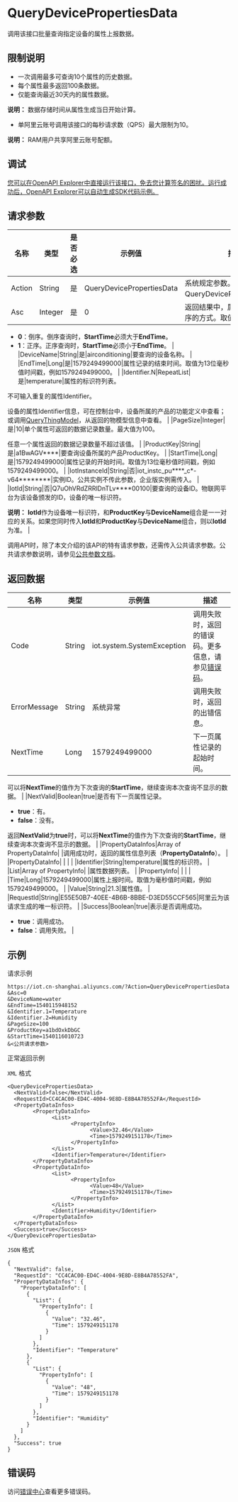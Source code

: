 # QueryDevicePropertiesData

调用该接口批量查询指定设备的属性上报数据。

## 限制说明

-   一次调用最多可查询10个属性的历史数据。
-   每个属性最多返回100条数据。
-   仅能查询最近30天内的属性数据。

**说明：** 数据存储时间从属性生成当日开始计算。

-   单阿里云账号调用该接口的每秒请求数（QPS）最大限制为10。

**说明：** RAM用户共享阿里云账号配额。


## 调试

[您可以在OpenAPI Explorer中直接运行该接口，免去您计算签名的困扰。运行成功后，OpenAPI Explorer可以自动生成SDK代码示例。](https://api.aliyun.com/#product=Iot&api=QueryDevicePropertiesData&type=RPC&version=2018-01-20)

## 请求参数

|名称|类型|是否必选|示例值|描述|
|--|--|----|---|--|
|Action|String|是|QueryDevicePropertiesData|系统规定参数。取值：QueryDevicePropertiesData。 |
|Asc|Integer|是|0|返回结果中，属性记录按时间排序的方式。取值：

 -   **0**：倒序。倒序查询时，**StartTime**必须大于**EndTime**。
-   **1**：正序。正序查询时，**StartTime**必须小于**EndTime**。 |
|DeviceName|String|是|airconditioning|要查询的设备名称。 |
|EndTime|Long|是|1579249499000|属性记录的结束时间。取值为13位毫秒值时间戳，例如1579249499000。 |
|Identifier.N|RepeatList|是|temperature|属性的标识符列表。

 不可输入重复的属性Identifier。

 设备的属性Identifier信息，可在控制台中，设备所属的产品的功能定义中查看；或调用[QueryThingModel](~~150321~~)，从返回的物模型信息中查看。 |
|PageSize|Integer|是|10|单个属性可返回的数据记录数量。最大值为100。

 任意一个属性返回的数据记录数量不超过该值。 |
|ProductKey|String|是|a1BwAGV\*\*\*\*|要查询设备所属的产品ProductKey。 |
|StartTime|Long|是|1579249499000|属性记录的开始时间。取值为13位毫秒值时间戳，例如1579249499000。 |
|IotInstanceId|String|否|iot\_instc\_pu\*\*\*\*\_c\*-v64\*\*\*\*\*\*\*\*|实例ID。公共实例不传此参数，企业版实例需传入。 |
|IotId|String|否|Q7uOhVRdZRRlDnTLv\*\*\*\*00100|要查询的设备ID。物联网平台为该设备颁发的ID，设备的唯一标识符。

 **说明：** **IotId**作为设备唯一标识符，和**ProductKey**与**DeviceName**组合是一一对应的关系。如果您同时传入**IotId**和**ProductKey**与**DeviceName**组合，则以**IotId**为准。 |

调用API时，除了本文介绍的该API的特有请求参数，还需传入公共请求参数。公共请求参数说明，请参见[公共参数文档](~~30561~~)。

## 返回数据

|名称|类型|示例值|描述|
|--|--|---|--|
|Code|String|iot.system.SystemException|调用失败时，返回的错误码。更多信息，请参见[错误码](~~87387~~)。 |
|ErrorMessage|String|系统异常|调用失败时，返回的出错信息。 |
|NextTime|Long|1579249499000|下一页属性记录的起始时间。

 可以将**NextTime**的值作为下次查询的**StartTime**，继续查询本次查询不显示的数据。 |
|NextValid|Boolean|true|是否有下一页属性记录。

 -   **true**：有。
-   **false**：没有。

 返回**NextValid**为**true**时，可以将**NextTime**的值作为下次查询的**StartTime**，继续查询本次查询不显示的数据。 |
|PropertyDataInfos|Array of PropertyDataInfo| |调用成功时，返回的属性信息列表（**PropertyDataInfo**）。 |
|PropertyDataInfo| | | |
|Identifier|String|temperature|属性的标识符。 |
|List|Array of PropertyInfo| |属性数据列表。 |
|PropertyInfo| | | |
|Time|Long|1579249499000|属性上报时间。取值为毫秒值时间戳，例如1579249499000。 |
|Value|String|21.3|属性值。 |
|RequestId|String|E55E50B7-40EE-4B6B-8BBE-D3ED55CCF565|阿里云为该请求生成的唯一标识符。 |
|Success|Boolean|true|表示是否调用成功。

 -   **true**：调用成功。
-   **false**：调用失败。 |

## 示例

请求示例

```
https://iot.cn-shanghai.aliyuncs.com/?Action=QueryDevicePropertiesData
&Asc=0
&DeviceName=water
&EndTime=1540115948152
&Identifier.1=Temperature
&Identifier.2=Humidity
&PageSize=100
&ProductKey=a1bdOxkDbGC
&StartTime=1540116010723
&<公共请求参数>
```

正常返回示例

`XML` 格式

```
<QueryDevicePropertiesData>
  <NextValid>false</NextValid>
  <RequestId>CC4CAC00-ED4C-4004-9E8D-E8B4A78552FA</RequestId>
  <PropertyDataInfos>
        <PropertyDataInfo>
              <List>
                    <PropertyInfo>
                          <Value>32.46</Value>
                          <Time>1579249151178</Time>
                    </PropertyInfo>
              </List>
              <Identifier>Temperature</Identifier>
        </PropertyDataInfo>
        <PropertyDataInfo>
              <List>
                    <PropertyInfo>
                          <Value>48</Value>
                          <Time>1579249151178</Time>
                    </PropertyInfo>
              </List>
              <Identifier>Humidity</Identifier>
        </PropertyDataInfo>
  </PropertyDataInfos>
  <Success>true</Success>
</QueryDevicePropertiesData>
```

`JSON` 格式

```
{
  "NextValid": false, 
  "RequestId": "CC4CAC00-ED4C-4004-9E8D-E8B4A78552FA", 
  "PropertyDataInfos": {
    "PropertyDataInfo": [
      {
        "List": {
          "PropertyInfo": [
            {
              "Value": "32.46", 
              "Time": 1579249151178
            }
          ]
        }, 
        "Identifier": "Temperature"
      }, 
      {
        "List": {
          "PropertyInfo": [
            {
              "Value": "48", 
              "Time": 1579249151178
            }
          ]
        }, 
        "Identifier": "Humidity"
      }
    ]
  }, 
  "Success": true
}
```

## 错误码

访问[错误中心](https://error-center.alibabacloud.com/status/product/Iot)查看更多错误码。

